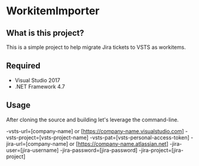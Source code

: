 # WorkitemImporter

## What is this project?

This is a simple project to help migrate Jira tickets to VSTS as workitems.

## Required

* Visual Studio 2017
* .NET Framework 4.7

## Usage

After cloning the source and building let's leverage the command-line. 

  -vsts-url=[company-name] or [https://company-name.visualstudio.com]
  -vsts-project=[vsts-project-name]
  -vsts-pat=[vsts-personal-access-token] 
  -jira-url=[company-name] or [https://company-name.atlassian.net] 
  -jira-user=[jira-username] 
  -jira-password=[jira-password] 
  -jira-project=[jira-project]
